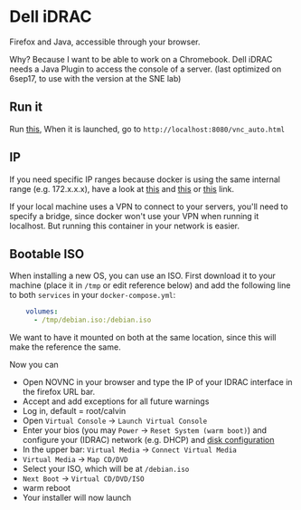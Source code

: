 # Dell iDRAC

Firefox and Java, accessible through your browser.

Why? Because I want to be able to work on a Chromebook.
Dell iDRAC needs a Java Plugin to access the console of a server.
(last optimized on 6sep17, to use with the version at the SNE lab)

## Run it

Run [this](https://github.com/svlentink/dockerfiles/blob/master/svlentink/firefox-java6/docker-compose.yml),
When it is launched, go to
`http://localhost:8080/vnc_auto.html`

## IP

If you need specific IP ranges because docker is using the same internal range
(e.g. 172.x.x.x), have a look at
[this](http://serverfault.com/questions/774699/how-to-setup-an-ip-range-for-docker-containers)
and
[this](http://serverfault.com/questions/771108/allow-docker-containers-to-use-ipsec-vpn-on-host)
or
[this](https://github.com/jessfraz/dockerfiles/tree/master/openvpn)
link.

If your local machine uses a VPN to connect to your servers,
you'll need to specify a bridge, since docker won't use your VPN when running it localhost.
But running this container in your network is easier.

## Bootable ISO

When installing a new OS, you can use an ISO.
First download it to your machine (place it in `/tmp` or edit reference below)
and add the following line to both `services` in your `docker-compose.yml`:

```yaml
    volumes:
      - /tmp/debian.iso:/debian.iso
```

We want to have it mounted on both at the same location, since this will make the reference the same.

Now you can
+ Open NOVNC in your browser and type the IP of your IDRAC interface in the firefox URL bar.
+ Accept and add exceptions for all future warnings
+ Log in, default = root/calvin
+ Open `Virtual Console` -> `Launch Virtual Console`
+ Enter your bios (you may `Power` -> `Reset System (warm boot)`) and configure your (IDRAC) network (e.g. DHCP) and [disk configuration](http://serverfault.com/questions/413504/dell-poweredge-1950-how-use-raw-disk-instead-hardware-raid-perc-5-i)
+ In the upper bar: `Virtual Media` -> `Connect Virtual Media`
+ `Virtual Media` -> `Map CD/DVD`
+ Select your ISO, which will be at `/debian.iso`
+ `Next Boot` -> `Virtual CD/DVD/ISO`
+ warm reboot
+ Your installer will now launch

